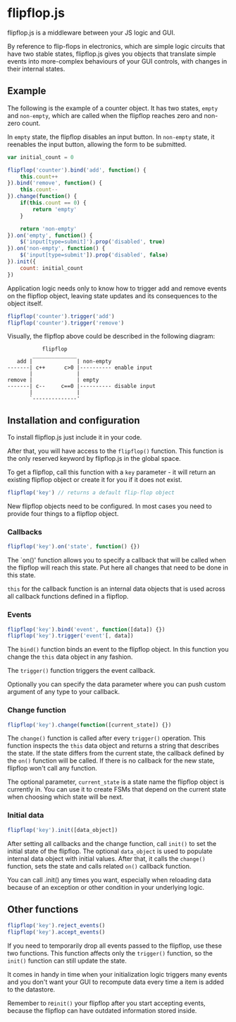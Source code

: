 # flipflop.js

flipflop.js is a middleware between your JS logic and GUI.

By reference to flip-flops in electronics, which are simple logic
circuits that have two stable states, flipflop.js gives you objects that
translate simple events into more-complex behaviours of your GUI
controls, with changes in their internal states.

## Example

The following is the example of a counter object. It has two states,
`empty` and `non-empty`, which are called when the flipflop reaches zero
and non-zero count.

In `empty` state, the flipflop disables an input button. In `non-empty`
state, it reenables the input button, allowing the form to be submitted.

```javascript
var initial_count = 0

flipflop('counter').bind('add', function() {
    this.count++
}).bind('remove', function() {
    this.count--
}).change(function() {
    if(this.count == 0) {
        return 'empty'
    }

    return 'non-empty'
}).on('empty', function() {
    $('input[type=submit]').prop('disabled', true)
}).on('non-empty', function() {
    $('input[type=submit']).prop('disabled', false)
}).init({
    count: initial_count
})
```

Application logic needs only to know how to trigger add and remove
events on the flipflop object, leaving state updates and its
consequences to the object itself.

```javascript
flipflop('counter').trigger('add')
flipflop('counter').trigger('remove')
```

Visually, the flipflop above could be described in the following
diagram:

               flipflop
            ______________
       add |              | non-empty
    -------| c++      c>0 |---------- enable input
           |              |
    remove |              | empty
    -------| c--     c==0 |---------- disable input
           |              |
           `--------------'

## Installation and configuration

To install flipflop.js just include it in your code.

After that, you will have access to the `flipflop()` function. This
function is the only reserved keyword by flipflop.js in the global
space.

To get a flipflop, call this function with a `key` parameter - it will
return an existing flipflop object or create it for you if it does not
exist.

```javascript
flipflop('key') // returns a default flip-flop object
```

New flipflop objects need to be configured. In most cases you need to
provide four things to a flipflop object.

### Callbacks

```javascript
flipflop('key').on('state', function() {})
```

The `on()' function allows you to specify a callback that will be called
when the flipflop will reach this state. Put here all changes that need
to be done in this state.

`this` for the callback function is an internal data objects that is
used across all callback functions defined in a flipflop.

### Events

```javascript
flipflop('key').bind('event', function([data]) {})
flipflop('key').trigger('event'[, data])
```

The `bind()` function binds an event to the flipflop object. In this
function you change the `this` data object in any fashion.

The `trigger()` function triggers the event callback.

Optionally you can specify the data parameter where you can push custom
argument of any type to your callback.

### Change function

```javascript
flipflop('key').change(function([current_state]) {})
```

The `change()` function is called after every `trigger()` operation.
This function inspects the `this` data object and returns a string that
describes the state. If the state differs from the current
state, the callback defined by the `on()` function will be called. If
there is no callback for the new state, flipflop won't call any
function.

The optional parameter, `current_state` is a state name the flipflop
object is currently in. You can use it to create FSMs that depend on the
current state when choosing which state will be next.

### Initial data

```javascript
flipflop('key').init([data_object])
```

After setting all callbacks and the change function, call `init()` to
set the initial state of the flipflop. The optional `data_object` is
used to populate internal data object with initial values. After that,
it calls the `change()` function, sets the state and calls related
`on()` callback function.

You can call .init() any times you want, especially when reloading data
because of an exception or other condition in your underlying logic.

## Other functions

```javascript
flipflop('key').reject_events()
flipflop('key').accept_events()
```

If you need to temporarily drop all events passed to the flipflop, use
these two functions. This function affects only the `trigger()`
function, so the `init()` function can still update the state.

It comes in handy in time when your initialization logic triggers many
events and you don't want your GUI to recompute data every time a item
is added to the datastore.

Remember to re`init()` your flipflop after you start accepting events,
because the flipflop can have outdated information stored inside. 

<!-- vim: set tw=72: -->
